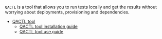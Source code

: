 
`QACTL` is a tool that allows you to run tests locally and get the results without worrying about deployments,
provisioning and dependencies.

  * [QACTL tool](https://github.com/wazuh/wazuh-qa/wiki/QACTL-tool)
    * [QACTL tool installation guide](https://github.com/wazuh/wazuh-qa/wiki/QACTL-tool-installation-guide)
    * [QACTL tool use guide](https://github.com/wazuh/wazuh-qa/wiki/QACTL-tool-use-guide)
